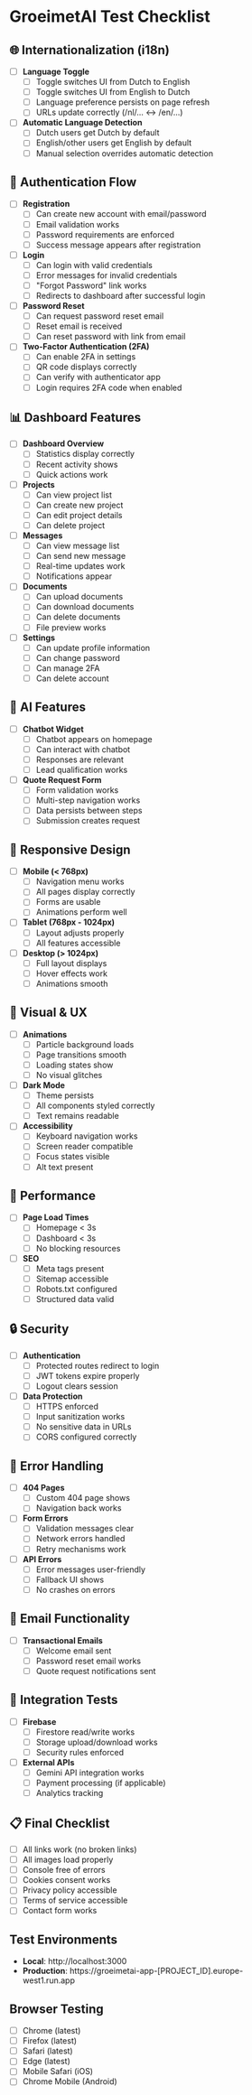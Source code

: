# GroeimetAI Test Checklist

## 🌐 Internationalization (i18n)

- [ ] **Language Toggle**
  - [ ] Toggle switches UI from Dutch to English
  - [ ] Toggle switches UI from English to Dutch
  - [ ] Language preference persists on page refresh
  - [ ] URLs update correctly (/nl/... ↔ /en/...)
- [ ] **Automatic Language Detection**
  - [ ] Dutch users get Dutch by default
  - [ ] English/other users get English by default
  - [ ] Manual selection overrides automatic detection

## 🔐 Authentication Flow

- [ ] **Registration**
  - [ ] Can create new account with email/password
  - [ ] Email validation works
  - [ ] Password requirements are enforced
  - [ ] Success message appears after registration
- [ ] **Login**
  - [ ] Can login with valid credentials
  - [ ] Error messages for invalid credentials
  - [ ] "Forgot Password" link works
  - [ ] Redirects to dashboard after successful login
- [ ] **Password Reset**
  - [ ] Can request password reset email
  - [ ] Reset email is received
  - [ ] Can reset password with link from email
- [ ] **Two-Factor Authentication (2FA)**
  - [ ] Can enable 2FA in settings
  - [ ] QR code displays correctly
  - [ ] Can verify with authenticator app
  - [ ] Login requires 2FA code when enabled

## 📊 Dashboard Features

- [ ] **Dashboard Overview**
  - [ ] Statistics display correctly
  - [ ] Recent activity shows
  - [ ] Quick actions work
- [ ] **Projects**
  - [ ] Can view project list
  - [ ] Can create new project
  - [ ] Can edit project details
  - [ ] Can delete project
- [ ] **Messages**
  - [ ] Can view message list
  - [ ] Can send new message
  - [ ] Real-time updates work
  - [ ] Notifications appear
- [ ] **Documents**
  - [ ] Can upload documents
  - [ ] Can download documents
  - [ ] Can delete documents
  - [ ] File preview works
- [ ] **Settings**
  - [ ] Can update profile information
  - [ ] Can change password
  - [ ] Can manage 2FA
  - [ ] Can delete account

## 🤖 AI Features

- [ ] **Chatbot Widget**
  - [ ] Chatbot appears on homepage
  - [ ] Can interact with chatbot
  - [ ] Responses are relevant
  - [ ] Lead qualification works
- [ ] **Quote Request Form**
  - [ ] Form validation works
  - [ ] Multi-step navigation works
  - [ ] Data persists between steps
  - [ ] Submission creates request

## 📱 Responsive Design

- [ ] **Mobile (< 768px)**
  - [ ] Navigation menu works
  - [ ] All pages display correctly
  - [ ] Forms are usable
  - [ ] Animations perform well
- [ ] **Tablet (768px - 1024px)**
  - [ ] Layout adjusts properly
  - [ ] All features accessible
- [ ] **Desktop (> 1024px)**
  - [ ] Full layout displays
  - [ ] Hover effects work
  - [ ] Animations smooth

## 🎨 Visual & UX

- [ ] **Animations**
  - [ ] Particle background loads
  - [ ] Page transitions smooth
  - [ ] Loading states show
  - [ ] No visual glitches
- [ ] **Dark Mode**
  - [ ] Theme persists
  - [ ] All components styled correctly
  - [ ] Text remains readable
- [ ] **Accessibility**
  - [ ] Keyboard navigation works
  - [ ] Screen reader compatible
  - [ ] Focus states visible
  - [ ] Alt text present

## 🚀 Performance

- [ ] **Page Load Times**
  - [ ] Homepage < 3s
  - [ ] Dashboard < 3s
  - [ ] No blocking resources
- [ ] **SEO**
  - [ ] Meta tags present
  - [ ] Sitemap accessible
  - [ ] Robots.txt configured
  - [ ] Structured data valid

## 🔒 Security

- [ ] **Authentication**
  - [ ] Protected routes redirect to login
  - [ ] JWT tokens expire properly
  - [ ] Logout clears session
- [ ] **Data Protection**
  - [ ] HTTPS enforced
  - [ ] Input sanitization works
  - [ ] No sensitive data in URLs
  - [ ] CORS configured correctly

## 🐛 Error Handling

- [ ] **404 Pages**
  - [ ] Custom 404 page shows
  - [ ] Navigation back works
- [ ] **Form Errors**
  - [ ] Validation messages clear
  - [ ] Network errors handled
  - [ ] Retry mechanisms work
- [ ] **API Errors**
  - [ ] Error messages user-friendly
  - [ ] Fallback UI shows
  - [ ] No crashes on errors

## 📧 Email Functionality

- [ ] **Transactional Emails**
  - [ ] Welcome email sent
  - [ ] Password reset email works
  - [ ] Quote request notifications sent

## 🔗 Integration Tests

- [ ] **Firebase**
  - [ ] Firestore read/write works
  - [ ] Storage upload/download works
  - [ ] Security rules enforced
- [ ] **External APIs**
  - [ ] Gemini API integration works
  - [ ] Payment processing (if applicable)
  - [ ] Analytics tracking

## 📋 Final Checklist

- [ ] All links work (no broken links)
- [ ] All images load properly
- [ ] Console free of errors
- [ ] Cookies consent works
- [ ] Privacy policy accessible
- [ ] Terms of service accessible
- [ ] Contact form works

## Test Environments

- **Local**: http://localhost:3000
- **Production**: https://groeimetai-app-[PROJECT_ID].europe-west1.run.app

## Browser Testing

- [ ] Chrome (latest)
- [ ] Firefox (latest)
- [ ] Safari (latest)
- [ ] Edge (latest)
- [ ] Mobile Safari (iOS)
- [ ] Chrome Mobile (Android)
